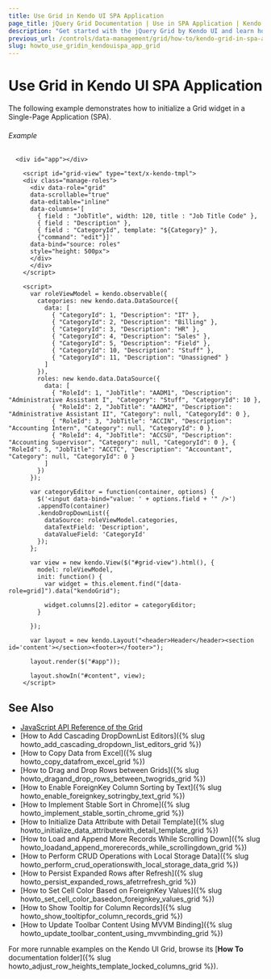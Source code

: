 ```yaml
---
title: Use Grid in Kendo UI SPA Application
page_title: jQuery Grid Documentation | Use in SPA Application | Kendo UI
description: "Get started with the jQuery Grid by Kendo UI and learn how to initialize it in a SPA application."
previous_url: /controls/data-management/grid/how-to/kendo-grid-in-spa-application, /controls/data-management/grid/how-to/various/kendo-grid-in-spa-application
slug: howto_use_gridin_kendouispa_app_grid
---
```


# Use Grid in Kendo UI SPA Application

The following example demonstrates how to initialize a Grid widget in a Single-Page Application (SPA).

###### Example

```dojo
  <div id="app"></div>

    <script id="grid-view" type="text/x-kendo-tmpl">
    <div class="manage-roles">
      <div data-role="grid"
      data-scrollable="true"
      data-editable="inline"
      data-columns='[
        { field : "JobTitle", width: 120, title : "Job Title Code" },
        { field : "Description" },
        { field : "CategoryId", template: "${Category}" },
        {"command": "edit"}]'
      data-bind="source: roles"
      style="height: 500px">
      </div>
      </div>
    </script>

    <script>
      var roleViewModel = kendo.observable({
        categories: new kendo.data.DataSource({
          data: [
            { "CategoryId": 1, "Description": "IT" },
            { "CategoryId": 2, "Description": "Billing" },
            { "CategoryId": 3, "Description": "HR" },
            { "CategoryId": 4, "Description": "Sales" },
            { "CategoryId": 5, "Description": "Field" },
            { "CategoryId": 10, "Description": "Stuff" },
            { "CategoryId": 11, "Description": "Unassigned" }
          ]
        }),
        roles: new kendo.data.DataSource({
          data: [
            { "RoleId": 1, "JobTitle": "AADM1", "Description": "Administrative Assistant I", "Category": "Stuff", "CategoryId": 10 },
            { "RoleId": 2, "JobTitle": "AADM2", "Description": "Administrative Assistant II", "Category": null, "CategoryId": 0 },
            { "RoleId": 3, "JobTitle": "ACCIN", "Description": "Accounting Intern", "Category": null, "CategoryId": 0 },
            { "RoleId": 4, "JobTitle": "ACCSU", "Description": "Accounting Supervisor", "Category": null, "CategoryId": 0 }, { "RoleId": 5, "JobTitle": "ACCTC", "Description": "Accountant", "Category": null, "CategoryId": 0 }
          ]
        })
      });

      var categoryEditor = function(container, options) {     
        $('<input data-bind="value: ' + options.field + '" />')
        .appendTo(container)
        .kendoDropDownList({
          dataSource: roleViewModel.categories,
          dataTextField: 'Description',
          dataValueField: 'CategoryId'
        });
      };

      var view = new kendo.View($("#grid-view").html(), {
        model: roleViewModel,
        init: function() {
          var widget = this.element.find("[data-role=grid]").data("kendoGrid");

          widget.columns[2].editor = categoryEditor;
        }

      });

      var layout = new kendo.Layout("<header>Header</header><section id='content'></section><footer></footer>");

      layout.render($("#app"));

      layout.showIn("#content", view);
    </script>
```

## See Also

* [JavaScript API Reference of the Grid](/api/javascript/ui/grid)
* [How to Add Cascading DropDownList Editors]({% slug howto_add_cascading_dropdown_list_editors_grid %})
* [How to Copy Data from Excel]({% slug howto_copy_datafrom_excel_grid %})
* [How to Drag and Drop Rows between Grids]({% slug howto_dragand_drop_rows_between_twogrids_grid %})
* [How to Enable ForeignKey Column Sorting by Text]({% slug howto_enable_foreignkey_sotringby_text_grid %})
* [How to Implement Stable Sort in Chrome]({% slug howto_implement_stable_sortin_chrome_grid %})
* [How to Initialize Data Attribute with Detail Template]({% slug howto_initialize_data_attributewith_detail_template_grid %})
* [How to Load and Append More Records While Scrolling Down]({% slug howto_loadand_append_morerecords_while_scrollingdown_grid %})
* [How to Perform CRUD Operations with Local Storage Data]({% slug howto_perform_crud_operationswith_local_storage_data_grid %})
* [How to Persist Expanded Rows after Refresh]({% slug howto_persist_expanded_rows_afetrrefresh_grid %})
* [How to Set Cell Color Based on ForeignKey Values]({% slug howto_set_cell_color_basedon_foreignkey_values_grid %})
* [How to Show Tooltip for Column Records]({% slug howto_show_tooltipfor_column_records_grid %})
* [How to Update Toolbar Content Using MVVM Binding]({% slug howto_update_toolbar_content_using_mvvmbinding_grid %})

For more runnable examples on the Kendo UI Grid, browse its [**How To** documentation folder]({% slug howto_adjust_row_heights_template_locked_columns_grid %}).
